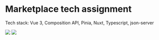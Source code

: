 # Marketplace tech assignment

Tech stack: Vue 3, Composition API, Pinia, Nuxt, Typescript, json-server

![](https://github.com/marketplace-tech/gif1.gif)
![](https://github.com/marketplace-tech/gif2.gif)
